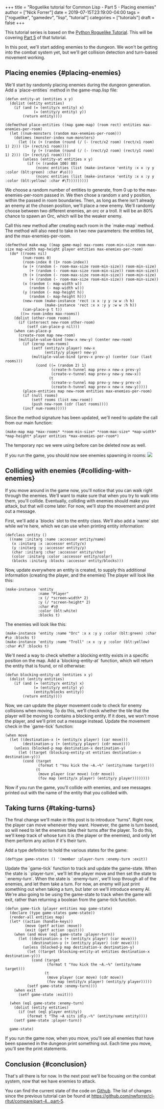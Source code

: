 +++
title = "Roguelike tutorial for Common Lisp - Part 5 - Placing enemies"
author = ["Nick Forrer"]
date = 2019-07-15T23:19:00-04:00
tags = ["roguelike", "gamedev", "lisp", "tutorial"]
categories = ["tutorials"]
draft = false
+++

This tutorial series is based on the [Python Roguelike Tutorial](http://rogueliketutorials.com). This will be
covering [Part 5](http://rogueliketutorials.com/tutorials/tcod/part-5/) of that tutorial.

In this post, we'll start adding enemies to the dungeon. We won't be getting
into the combat system yet, but we'll get collision detection and turn-based
movement working.


## Placing enemies {#placing-enemies}

We'll start by randomly placing enemies during the dungeon generation. Add a
\`place-entities\` method in the game-map.lisp file:

```common-lisp
(defun entity-at (entities x y)
  (dolist (entity entities)
    (if (and (= (entity/x entity) x)
             (= (entity/y entity) y))
        (return entity))))

(defmethod place-entities ((map game-map) (room rect) entities max-enemies-per-room)
  (let ((num-monsters (random max-enemies-per-room)))
    (dotimes (monster-index num-monsters)
      (let ((x (+ (random (round (/ (- (rect/x2 room) (rect/x1 room) 1) 2))) (1+ (rect/x1 room))))
            (y (+ (random (round (/ (- (rect/y2 room) (rect/y1 room) 1) 2))) (1+ (rect/y1 room)))))
        (unless (entity-at entities x y)
          (if (< (random 100) 80)
              (nconc entities (list (make-instance 'entity :x x :y y :color (blt:green) :char #\o)))
              (nconc entities (list (make-instance 'entity :x x :y y :color (blt:yellow) :char #\T)))))))))
```

We choose a random number of entities to generate, from 0 up to the
max-enemies-per-room passed in. We then chose a random x and y position, within
the passed in room boundaries. Then, as long as there isn't already an enemy at
the chosen position, we'll place a new enemy. We'll randomly choose between two
different enemies, an orc or a troll. It will be an 80% chance to spawn an Orc,
which will be the weaker enemy.

Call this new method after creating each room in the \`make-map\` method. The
method will also need to take in two new parameters: the entities list, and the max-enemies-per-room.

```common-lisp
(defmethod make-map ((map game-map) max-rooms room-min-size room-max-size map-width map-height player entities max-enemies-per-room)
  (do* ((rooms nil)
        (num-rooms 0)
        (room-index 0 (1+ room-index))
        (w (+ (random (- room-max-size room-min-size)) room-min-size)
           (+ (random (- room-max-size room-min-size)) room-min-size))
        (h (+ (random (- room-max-size room-min-size)) room-min-size)
           (+ (random (- room-max-size room-min-size)) room-min-size))
        (x (random (- map-width w))
           (random (- map-width w)))
        (y (random (- map-height h))
           (random (- map-height h)))
        (new-room (make-instance 'rect :x x :y y :w w :h h)
                  (make-instance 'rect :x x :y y :w w :h h))
        (can-place-p t t))
       ((>= room-index max-rooms))
    (dolist (other-room rooms)
      (if (intersect new-room other-room)
          (setf can-place-p nil)))
    (when can-place-p
      (create-room map new-room)
      (multiple-value-bind (new-x new-y) (center new-room)
        (if (zerop num-rooms)
            (setf (entity/x player) new-x
                  (entity/y player) new-y)
            (multiple-value-bind (prev-x prev-y) (center (car (last rooms)))
              (cond ((= (random 2) 1)
                     (create-h-tunnel map prev-x new-x prev-y)
                     (create-v-tunnel map prev-y new-y new-x))
                    (t
                     (create-v-tunnel map prev-y new-y prev-x)
                     (create-h-tunnel map prev-x new-x new-y)))))
        (place-entities map new-room entities max-enemies-per-room)
        (if (null rooms)
            (setf rooms (list new-room))
            (push new-room (cdr (last rooms))))
        (incf num-rooms)))))
```

Since the method signature has been updated, we'll need to update the call from
our main function:

```common-lisp
(make-map map *max-rooms* *room-min-size* *room-max-size* *map-width* *map-height* player entities *max-enemies-per-room*)
```

The temporary npc we were using before can be deleted now as well.

If you run the game, you should now see enemies spawning in rooms:
![](/cl-rltut/placing-enemies.png)


## Colliding with enemies {#colliding-with-enemies}

If you move around in the game now, you'll notice that you can walk right
through the enemies. We'll want to make sure that when you try to walk into
them, you'll collide. Eventually, colliding with enemies should make you attack,
but that will come later. For now, we'll stop the movement and print out a
message.

First, we'll add a \`blocks\` slot to the entity class. We'll also add a \`name\`
slot while we're here, which we can use when printing entity information:

```common-lisp
(defclass entity ()
  ((name :initarg :name :accessor entity/name)
   (x :initarg :x :accessor entity/x)
   (y :initarg :y :accessor entity/y)
   (char :initarg :char :accessor entity/char)
   (color :initarg :color :accessor entity/color)
   (blocks :initarg :blocks :accessor entity/blocks)))
```

Now, update everywhere an entity is created, to supply this additional
information (creating the player, and the enemies)
The player will look like this:

```common-lisp
(make-instance 'entity
               :name "Player"
               :x (/ *screen-width* 2)
               :y (/ *screen-height* 2)
               :char #\@
               :color (blt:white)
               :blocks t)
```

The enemies will look like this:

```common-lisp
(make-instance 'entity :name "Orc" :x x :y y :color (blt:green) :char #\o :blocks t)
(make-instance 'entity :name "Troll" :x x :y y :color (blt:yellow) :char #\T :blocks t)
```

We'll need a way to check whether a blocking entity exists in a specific
position on the map. Add a \`blocking-entity-at\` function, which will return the
entity that is found, or nil otherwise:

```common-lisp
(defun blocking-entity-at (entities x y)
  (dolist (entity entities)
    (if (and (= (entity/x entity) x)
             (= (entity/y entity) y)
             (entity/blocks entity))
        (return entity))))
```

Now, we can update the player movement code to check for enemy collisions when
moving. To do this, we'll check whether the tile that the player will be moving
to contains a blocking entity. If it does, we won't move the player, and we'll
print out a message instead. Update the movement check in the \`game-tick\` function:

```common-lisp
(when move
  (let ((destination-x (+ (entity/x player) (car move)))
        (destination-y (+ (entity/y player) (cdr move))))
    (unless (blocked-p map destination-x destination-y)
      (let ((target (blocking-entity-at entities destination-x destination-y)))
        (cond (target
               (format t "You kick the ~A.~%" (entity/name target)))
              (t
               (move player (car move) (cdr move))
               (fov map (entity/x player) (entity/y player))))))))
```

Now if you run the game, you'll collide with enemies, and see messages printed
out with the name of the entity that you collided with.


## Taking turns {#taking-turns}

The final change we'll make in this post is to introduce "turns". Right now, the
player can move whenever they want. However, the game is turn based, so will
need to let the enemies take their turns after the player. To do this, we'll
keep track of whose turn it is (the player or the enemies), and only let them
perform any action if it's their turn.

Add a type definition to hold the various states for the game:

```common-lisp
(deftype game-states () '(member :player-turn :enemy-turn :exit))
```

Update the \`game-tick\` function to track and update the game-state. When the
state is \`:player-turn\`, we'll let the player move and then set the state to
\`:enemy-turn\`. When the state is \`:enemy-turn\`, we'll loop through all of the
enemies, and let them take a turn. For now, an enemy will just print something
out when taking a turn, but later on we'll introduce enemy AI. We're also going
to be using the game-state to track when the game will exit, rather than
returning a boolean from the game-tick function.

```common-lisp
(defun game-tick (player entities map game-state)
  (declare (type game-states game-state))
  (render-all entities map)
  (let* ((action (handle-keys))
         (move (getf action :move))
         (exit (getf action :quit)))
    (when (and move (eql game-state :player-turn))
      (let ((destination-x (+ (entity/x player) (car move)))
            (destination-y (+ (entity/y player) (cdr move))))
        (unless (blocked-p map destination-x destination-y)
          (let ((target (blocking-entity-at entities destination-x destination-y)))
            (cond (target
                   (format t "You kick the ~A.~%" (entity/name target)))
                  (t
                   (move player (car move) (cdr move))
                   (fov map (entity/x player) (entity/y player)))))
          (setf game-state :enemy-turn))))
    (when exit
      (setf game-state :exit)))

  (when (eql game-state :enemy-turn)
    (dolist (entity entities)
      (if (not (eql player entity))
          (format t "The ~A sits idly.~%" (entity/name entity))))
    (setf game-state :player-turn))

  game-state)
```

If you run the game now, when you move, you'll see all enemies that have been
spawned in the dungeon print something out. Each time you move, you'll see the
print statements.


## Conclusion {#conclusion}

That's all there is for now. In the next post we'll be focusing on the combat
system, now that we have enemies to attack.

You can find the current state of the code on [Github](https://github.com/nwforrer/cl-rltut/tree/part-5). The list of changes since
the previous tutorial can be found at
<https://github.com/nwforrer/cl-rltut/compare/part-4...part-5>.
